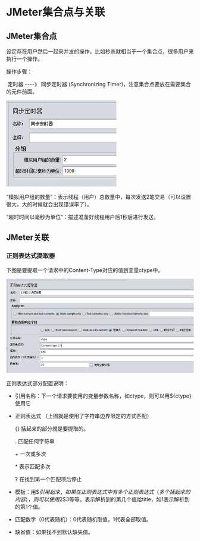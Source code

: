 # JMeter集合点与关联

## JMeter集合点

​		设定存在用户然后一起来并发的操作，比如秒杀就相当于一个集合点，很多用户来执行一个操作。

操作步骤：

​		定时器  ----》 同步定时器 (Synchronizing Timer)，注意集合点要放在需要集合的元件前面。

![1582167258098](.\img\1582167258098.png)

“模拟用户组的数量”：表示线程（用户）总数量中，每次发送2笔交易（可以设置很大，大的时候就会出现错误率了）。

“超时时间以毫秒为单位”：描述准备好线程用户后1秒后进行发送。

## JMeter关联

### 正则表达式提取器

下图是要提取一个请求中的Content-Type对应的值到变量ctype中。

![1582168816881](.\img\1582168816881.png)

正则表达式部分配置说明：

- 引用名称：下一个请求要使用的变量参数名称，如ctype，则可以用${ctype}使用它

- 正则表达式 （上图就是使用了字符串边界限定的方式匹配）

  {} 括起来的部分就是要提取的。

  . 匹配任何字符串

  \+ 一次或多次

  \* 表示匹配多次

  ? 在找到第一个匹配项后停止

- 模板：用$$引用起来，如果在正则表达式中有多个正则表达式（多个括起来的内容），则可以使用$2$$3$等等。表示解析到的第几个值给title，如$1$表示解析到的第1个值。

- 匹配数字（0代表随机）：0代表随机取值，1代表全部取值。

- 缺省值：如果找不到默认缺失值。